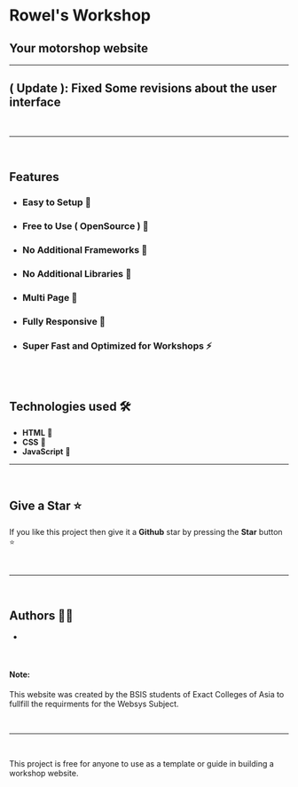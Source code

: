 # Rowel's Workshop

## Your motorshop website 

---


## ( Update ): Fixed Some revisions about the user interface  


<br/>

----

<br/>


## Features

- ### **Easy to Setup 💯** 
- ### **Free to Use ( OpenSource ) 🥳** 
- ### **No Additional Frameworks 🤘** 
- ### **No Additional Libraries 🙌** 
- ### **Multi Page 💎** 
- ### **Fully Responsive 🚀** 
- ### **Super Fast and Optimized for Workshops ⚡** 



<br/>
<br/>



## Technologies used 🛠️

- **HTML** 🚀
- **CSS** 🚀
- **JavaScript** 🚀
  

---

<br/>



## Give a Star ⭐

If you like this project then give it a **Github** star by pressing the **Star** button ⭐

<br>

---

<br>

## Authors 👨‍💻

-   

<br>

#### Note: 
This website was created by the BSIS students of Exact Colleges of Asia to fullfill the requirments for the Websys Subject.

<br>

---

<br>

This project is free for anyone to use as a template or guide in building a workshop website.
